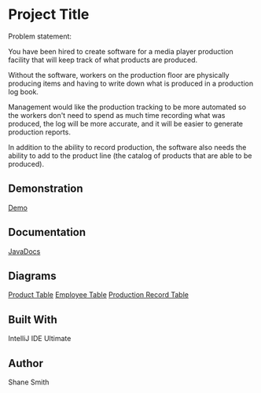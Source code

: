 
# Project Title
Problem statement:

You have been hired to create software for a media player production facility that will keep track of what products are produced.

Without the software, workers on the production floor are physically producing items and having to write down what is produced in a production log book.

Management would like the production tracking to be more automated so the workers don't need to spend as much time recording what was produced, the log will be more accurate, and it will be easier to generate production reports.

In addition to the ability to record production, the software also needs the ability to add to the product line (the catalog of products that are able to be produced).
## Demonstration
[Demo](https://gyazo.com/131c9f77aa9d964dd90956574abf403d)

## Documentation
[JavaDocs](https://ssmith0814.github.io/GUIProgramAlpha/res/docs/index-1.html)

## Diagrams
[Product Table](C:/Users/shane/OneDrive/Pictures/ProductTable.png)
[Employee Table](C:/Users/shane/OneDrive/Pictures/EmployeeTable.png)
[Production Record Table](C:/Users/shane/OneDrive/Pictures/ProductionRecord.png)
## Built With
IntelliJ IDE Ultimate

## Author
Shane Smith
